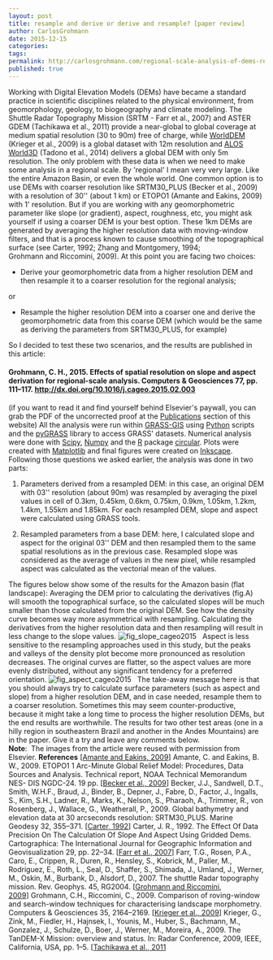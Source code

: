 ```yaml
---
layout: post
title: resample and derive or derive and resample? [paper review]
author: CarlosGrohmann
date: 2015-12-15
categories: 
tags: 
permalink: http://carlosgrohmann.com/regional-scale-analysis-of-dems-resample-and-derive-or-derive-and-resample-paper-review/
published: true
---
```



Working with Digital Elevation Models (DEMs) have became a standard practice in scientific disciplines related to the physical environment, from geomorphology, geology, to biogeography and climate modeling. The Shuttle Radar Topography Mission (SRTM - Farr et al., 2007) and ASTER GDEM (Tachikawa et al., 2011) provide a near-global to global coverage at medium spatial resolution (30 to 90m) free of charge, while [WorldDEM](http://worlddem-database.infoterra.de) (Krieger et al., 2009) is a global dataset with 12m resolution and [ALOS World3D](http://alos-world3d.jp/en/) (Tadono et al., 2014) delivers a global DEM with only 5m resolution. The only problem with these data is when we need to make some analysis in a regional scale. By 'regional' I mean very very large. Like the entire Amazon Basin, or even the whole world. One common option is to use DEMs with coarser resolution like SRTM30_PLUS (Becker et al., 2009) with a resolution of 30'' (about 1 km) or ETOPO1 (Amante and Eakins, 2009) with 1' resolution.  But if you are working with any geomorphometric parameter like slope (or gradient), aspect, roughness, etc, you might ask yourself if using a coarser DEM is your best option. These 1km DEMs are generated by averaging the higher resolution data with moving-window filters, and that is a process known to cause smoothing of the topographical surface (see Carter, 1992; Zhang and Montgomery, 1994; Grohmann and Riccomini, 2009). At this point you are facing two choices: 



  * Derive your geomorphometric data from a higher resolution DEM and then resample it to a coarser resolution for the regional analysis;

or 

  * Resample the higher resolution DEM into a coarser one and derive the geomorphometric data from this coarse DEM (which would be the same as deriving the parameters from SRTM30_PLUS, for example)

So I decided to test these two scenarios, and the results are published in this article: 



#### Grohmann, C. H., 2015. Effects of spatial resolution on slope and aspect derivation for regional-scale analysis. Computers & Geosciences 77, pp. 111–117. <http://dx.doi.org/10.1016/j.cageo.2015.02.003>



(if you want to read it and find yourself behind Elsevier's paywall, you can grab the PDF of the uncorrected proof at the [Publications](/publications/) section of this website) All the analysis were run within [GRASS-GIS](https://grass.osgeo.org) using [Python](https://www.python.org) scripts and the [pyGRASS](https://grasswiki.osgeo.org/wiki/Python/pygrass) library to access GRASS' datasets. Numerical analysis were done with [Scipy](http://www.scipy.org), [Numpy](http://www.numpy.org) and the [R](https://www.r-project.org) package [circular](https://cran.r-project.org/web/packages/circular/index.html). Plots were created with [Matplotlib](http://matplotlib.org) and final figures were created on [Inkscape](https://inkscape.org). Following those questions we asked earlier, the analysis was done in two parts: 



  1. Parameters derived from a resampled DEM: in this case, an original DEM with 03'' resolution (about 90m) was resampled by averaging the pixel values in cell of 0.3km, 0.45km, 0.6km, 0.75km, 0.9km, 1.05km, 1.2km, 1.4km, 1.55km and 1.85km. For each resampled DEM, slope and aspect were calculated using GRASS tools.

  2. Resampled parameters from a base DEM: here, I calculated slope and aspect for the original 03'' DEM and then resampled them to the same spatial resolutions as in the previous case. Resampled slope was considered as the average of values in the new pixel, while resampled aspect was calculated as the vectorial mean of the values.

The figures below show some of the results for the Amazon basin (flat landscape): Averaging the DEM prior to calculating the derivatives (fig.A) will smooth the topographical surface, so the calculated slopes will be much smaller than those calculated from the original DEM. See how the density curve becomes way more asymmetrical with resampling. Calculating the derivatives from the higher resolution data and then resampling will result in less change to the slope values. ![fig_slope_cageo2015](/blog/wp-content/uploads/2015/12/fig_slope_cageo2015.png)   Aspect is less sensitive to the resampling approaches used in this study, but the peaks and valleys of the density plot become more pronounced as resolution decreases. The original curves are flatter, so the aspect values are more evenly distributed, without any significant tendency for a preferred orientation. ![fig_aspect_cageo2015](http://carlosgrohmann.com/blog/wp-content/uploads/2015/12/fig_aspect_cageo2015.png)   The take-away message here is that you should always try to calculate surface parameters (such as aspect and slope) from a higher resolution DEM, and in case needed, resample them to a coarser resolution. Sometimes this may seem counter-productive, because it might take a long time to process the higher resolution DEMs, but the end results are worthwhile. The results for two other test areas (one in a hilly region in southeastern Brazil and another in the Andes Mountains) are in the paper. Give it a try and leave any comments below.     **Note**:  The images from the article were reused with permission from Elsevier. **References** [[Amante and Eakins, 2009](https://www.ngdc.noaa.gov/mgg/global/relief/ETOPO1/docs/ETOPO1.pdf)] Amante, C. and Eakins, B. W., 2009. ETOPO1 1 Arc-Minute Global Relief Model: Procedures, Data Sources and Analysis. Technical report, NOAA Technical Memorandum NES- DIS NGDC-24. 19 pp. [[Becker et al., 2009](http://www.tandfonline.com/doi/abs/10.1080/01490410903297766)] Becker, J.J., Sandwell, D.T., Smith, W.H.F., Braud, J., Binder, B., Depner, J., Fabre, D., Factor, J., Ingalls, S., Kim, S.H., Ladner, R., Marks, K., Nelson, S., Pharaoh, A., Trimmer, R., von Rosenberg, J., Wallace, G., Weatherall, P., 2009. Global bathymetry and elevation data at 30 arcseconds resolution: SRTM30_PLUS. Marine Geodesy 32, 355–371. [[Carter, 1992](http://dx.doi.org/10.3138/AJ35-34H3-524K-0685)] Carter, J. R., 1992. The Effect Of Data Precision On The Calculation Of Slope And Aspect Using Gridded Dems. Cartographica: The International Journal for Geographic Information and Geovisualization 29, pp. 22–34. [[Farr et al., 2007](http://onlinelibrary.wiley.com/doi/10.1029/2005RG000183/abstract)] Farr, T.G., Rosen, P.A., Caro, E., Crippen, R., Duren, R., Hensley, S., Kobrick, M., Paller, M., Rodriguez, E., Roth, L., Seal, D., Shaffer, S., Shimada, J., Umland, J., Werner, M., Oskin, M., Burbank, D., Alsdorf, D., 2007. The shuttle Radar topography mission. Rev. Geophys. 45, RG2004. [[Grohmann and Riccomini, 2009](http://dx.doi.org/10.1016/j.cageo.2008.12.014)] Grohmann, C.H., Riccomini, C., 2009. Comparison of roving-window and search-window techniques for characterising landscape morphometry. Computers & Geosciences 35, 2164–2169. [[Krieger et al., 2009](http://dx.doi.org/10.1109/RADAR.2009.4977075)] Krieger, G., Zink, M., Fiedler, H., Hajnsek, I., Younis, M., Huber, S., Bachmann, M., Gonzalez, J., Schulze, D., Boer, J., Werner, M., Moreira, A., 2009. The TanDEM-X Mission: overview and status. In: Radar Conference, 2009, IEEE, California, USA, pp. 1–5. [[Tachikawa et al., 2011](http://dx.doi.org/10.1109/IGARSS.2011.6050017)
